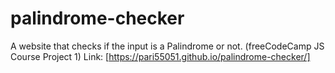 # palindrome-checker
A website that checks if the input is a Palindrome or not. (freeCodeCamp JS Course Project 1)
Link: [https://pari55051.github.io/palindrome-checker/]
